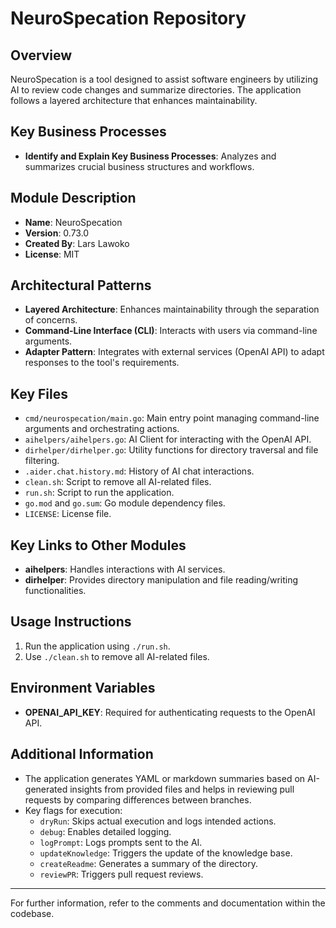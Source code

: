 # NeuroSpecation Repository

## Overview
NeuroSpecation is a tool designed to assist software engineers by utilizing AI to review code changes and summarize directories. The application follows a layered architecture that enhances maintainability.

## Key Business Processes
- **Identify and Explain Key Business Processes**: Analyzes and summarizes crucial business structures and workflows.
  
## Module Description
- **Name**: NeuroSpecation
- **Version**: 0.73.0
- **Created By**: Lars Lawoko
- **License**: MIT

## Architectural Patterns
- **Layered Architecture**: Enhances maintainability through the separation of concerns.
- **Command-Line Interface (CLI)**: Interacts with users via command-line arguments.
- **Adapter Pattern**: Integrates with external services (OpenAI API) to adapt responses to the tool's requirements.

## Key Files
- `cmd/neurospecation/main.go`: Main entry point managing command-line arguments and orchestrating actions.
- `aihelpers/aihelpers.go`: AI Client for interacting with the OpenAI API.
- `dirhelper/dirhelper.go`: Utility functions for directory traversal and file filtering.
- `.aider.chat.history.md`: History of AI chat interactions.
- `clean.sh`: Script to remove all AI-related files.
- `run.sh`: Script to run the application.
- `go.mod` and `go.sum`: Go module dependency files.
- `LICENSE`: License file.

## Key Links to Other Modules
- **aihelpers**: Handles interactions with AI services.
- **dirhelper**: Provides directory manipulation and file reading/writing functionalities.

## Usage Instructions
1. Run the application using `./run.sh`.
2. Use `./clean.sh` to remove all AI-related files.

## Environment Variables
- **OPENAI_API_KEY**: Required for authenticating requests to the OpenAI API.

## Additional Information
- The application generates YAML or markdown summaries based on AI-generated insights from provided files and helps in reviewing pull requests by comparing differences between branches.
- Key flags for execution:
  - `dryRun`: Skips actual execution and logs intended actions.
  - `debug`: Enables detailed logging.
  - `logPrompt`: Logs prompts sent to the AI.
  - `updateKnowledge`: Triggers the update of the knowledge base.
  - `createReadme`: Generates a summary of the directory.
  - `reviewPR`: Triggers pull request reviews.

---

For further information, refer to the comments and documentation within the codebase.